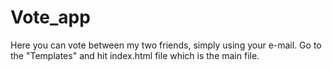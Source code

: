 # Vote_app
Here you can vote between my two friends, simply using your e-mail.
Go to the "Templates" and hit index.html file which is the main file.
